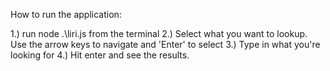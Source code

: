 How to run the application: 

1.) run node .\liri.js from the terminal 
2.) Select what you want to lookup. Use the arrow keys to navigate and 'Enter' to select
3.) Type in what you're looking for 
4.) Hit enter and see the results. 